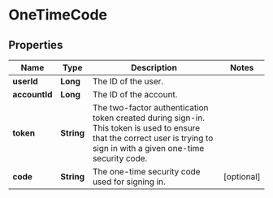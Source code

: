 

# OneTimeCode

## Properties

Name | Type | Description | Notes
------------ | ------------- | ------------- | -------------
**userId** | **Long** | The ID of the user. | 
**accountId** | **Long** | The ID of the account. | 
**token** | **String** | The two-factor authentication token created during sign-in. This token is used to ensure that the correct user is trying to sign in with a given one-time security code. | 
**code** | **String** | The one-time security code used for signing in. |  [optional]



